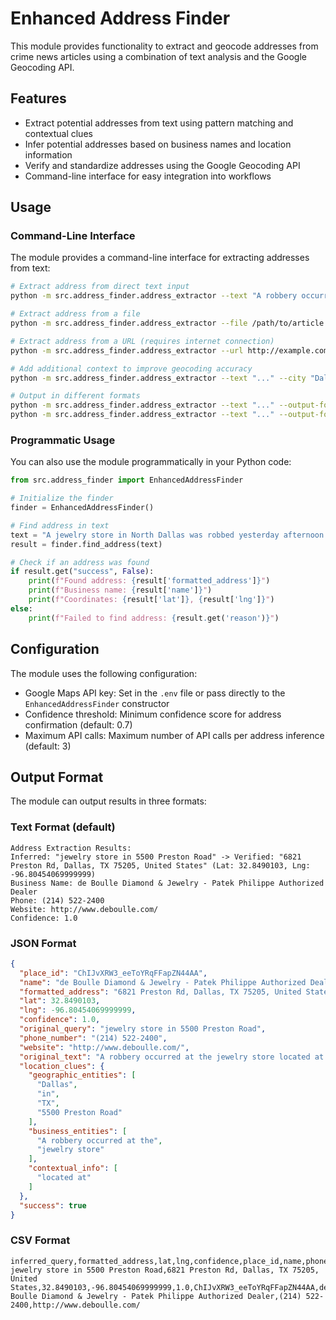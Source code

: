 # Enhanced Address Finder

This module provides functionality to extract and geocode addresses from crime news articles using a combination of text analysis and the Google Geocoding API.

## Features

- Extract potential addresses from text using pattern matching and contextual clues
- Infer potential addresses based on business names and location information
- Verify and standardize addresses using the Google Geocoding API
- Command-line interface for easy integration into workflows

## Usage

### Command-Line Interface

The module provides a command-line interface for extracting addresses from text:

```bash
# Extract address from direct text input
python -m src.address_finder.address_extractor --text "A robbery occurred at the jewelry store located at 5500 Preston Road in Dallas, TX last night."

# Extract address from a file
python -m src.address_finder.address_extractor --file /path/to/article.txt

# Extract address from a URL (requires internet connection)
python -m src.address_finder.address_extractor --url http://example.com/article

# Add additional context to improve geocoding accuracy
python -m src.address_finder.address_extractor --text "..." --city "Dallas" --state "TX"

# Output in different formats
python -m src.address_finder.address_extractor --text "..." --output-format json
python -m src.address_finder.address_extractor --text "..." --output-format csv
```

### Programmatic Usage

You can also use the module programmatically in your Python code:

```python
from src.address_finder import EnhancedAddressFinder

# Initialize the finder
finder = EnhancedAddressFinder()

# Find address in text
text = "A jewelry store in North Dallas was robbed yesterday afternoon. The store, Diamond Treasures, is located at 5500 Preston Road."
result = finder.find_address(text)

# Check if an address was found
if result.get("success", False):
    print(f"Found address: {result['formatted_address']}")
    print(f"Business name: {result['name']}")
    print(f"Coordinates: {result['lat']}, {result['lng']}")
else:
    print(f"Failed to find address: {result.get('reason')}")
```

## Configuration

The module uses the following configuration:

- Google Maps API key: Set in the `.env` file or pass directly to the `EnhancedAddressFinder` constructor
- Confidence threshold: Minimum confidence score for address confirmation (default: 0.7)
- Maximum API calls: Maximum number of API calls per address inference (default: 3)

## Output Format

The module can output results in three formats:

### Text Format (default)

```
Address Extraction Results:
Inferred: "jewelry store in 5500 Preston Road" -> Verified: "6821 Preston Rd, Dallas, TX 75205, United States" (Lat: 32.8490103, Lng: -96.80454069999999)
Business Name: de Boulle Diamond & Jewelry - Patek Philippe Authorized Dealer
Phone: (214) 522-2400
Website: http://www.deboulle.com/
Confidence: 1.0
```

### JSON Format

```json
{
  "place_id": "ChIJvXRW3_eeToYRqFFapZN44AA",
  "name": "de Boulle Diamond & Jewelry - Patek Philippe Authorized Dealer",
  "formatted_address": "6821 Preston Rd, Dallas, TX 75205, United States",
  "lat": 32.8490103,
  "lng": -96.80454069999999,
  "confidence": 1.0,
  "original_query": "jewelry store in 5500 Preston Road",
  "phone_number": "(214) 522-2400",
  "website": "http://www.deboulle.com/",
  "original_text": "A robbery occurred at the jewelry store located at 5500 Preston Road in Dallas, TX last night.",
  "location_clues": {
    "geographic_entities": [
      "Dallas",
      "in",
      "TX",
      "5500 Preston Road"
    ],
    "business_entities": [
      "A robbery occurred at the",
      "jewelry store"
    ],
    "contextual_info": [
      "located at"
    ]
  },
  "success": true
}
```

### CSV Format

```
inferred_query,formatted_address,lat,lng,confidence,place_id,name,phone_number,website
jewelry store in 5500 Preston Road,6821 Preston Rd, Dallas, TX 75205, United States,32.8490103,-96.80454069999999,1.0,ChIJvXRW3_eeToYRqFFapZN44AA,de Boulle Diamond & Jewelry - Patek Philippe Authorized Dealer,(214) 522-2400,http://www.deboulle.com/
```
